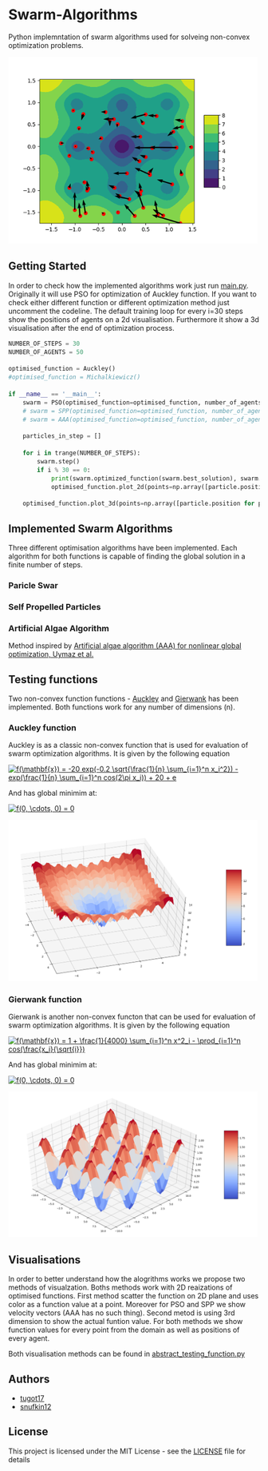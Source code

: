 # Swarm-Algorithms
Python implemntation of swarm algorithms used for solveing non-convex optimization problems. 

<img src="images/pso_visualisation.png" alt="drawing" width="500px"/>

## Getting Started

In order to check how the implemented algorithms work just run [main.py](main.py). Originally it will use PSO for optimization of Auckley function. 
If you want to check either different function or different optimization method just uncomment the codeline. 
The default training loop for every i=30 steps show the positions of agents on a 2d visualisation. Furthermore it show a 3d visualisation after the end of optimization process. 

```python
NUMBER_OF_STEPS = 30
NUMBER_OF_AGENTS = 50

optimised_function = Auckley()
#optimised_function = Michalkiewicz()

if __name__ == '__main__':
    swarm = PSO(optimised_function=optimised_function, number_of_agents=NUMBER_OF_AGENTS)
    # swarm = SPP(optimised_function=optimised_function, number_of_agents=NUMBER_OF_AGENTS)
    # swarm = AAA(optimised_function=optimised_function, number_of_agents=NUMBER_OF_AGENTS)

    particles_in_step = []

    for i in trange(NUMBER_OF_STEPS):
        swarm.step()
        if i % 30 == 0:
            print(swarm.optimized_function(swarm.best_solution), swarm.best_solution)
            optimised_function.plot_2d(points=np.array([particle.position for particle in swarm.particles]), dirs=np.array([particle.velocity for particle in swarm.particles]))

    optimised_function.plot_3d(points=np.array([particle.position for particle in swarm.particles]))

```

## Implemented Swarm Algorithms
Three different optimisation algorithms have been implemented. Each algorithm for both functions is capable of finding the global solution in a finite number of steps.

### Paricle Swar

### Self Propelled Particles

### Artificial Algae Algorithm

Method inspired by [Artificial algae algorithm (AAA) for nonlinear global optimization, Uymaz et al.](https://www.sciencedirect.com/science/article/abs/pii/S1568494615001465?via%3Dihub)

## Testing functions

Two non-convex function functions - [Auckley](https://www.sfu.ca/~ssurjano/ackley.html) and [Gierwank](https://www.sfu.ca/~ssurjano/griewank.html) has been implemented. Both functions work for any number of dimensions (n).

### Auckley function

Auckley is as a classic non-convex function that is used for evaluation of swarm optimization algorithms. It is given by the following equation

<a href="https://www.codecogs.com/eqnedit.php?latex=f(\mathbf{x})&space;=&space;-20&space;exp(-0.2&space;\sqrt{\frac{1}{n}&space;\sum_{i=1}^n&space;x_i^2})&space;-&space;exp(\frac{1}{n}&space;\sum_{i=1}^n&space;cos(2\pi&space;x_i))&space;&plus;&space;20&space;&plus;&space;e" target="_blank"><img src="https://latex.codecogs.com/gif.latex?f(\mathbf{x})&space;=&space;-20&space;exp(-0.2&space;\sqrt{\frac{1}{n}&space;\sum_{i=1}^n&space;x_i^2})&space;-&space;exp(\frac{1}{n}&space;\sum_{i=1}^n&space;cos(2\pi&space;x_i))&space;&plus;&space;20&space;&plus;&space;e" title="f(\mathbf{x}) = -20 exp(-0.2 \sqrt{\frac{1}{n} \sum_{i=1}^n x_i^2}) - exp(\frac{1}{n} \sum_{i=1}^n cos(2\pi x_i)) + 20 + e" /></a>

And has global minimim at:

<a href="https://www.codecogs.com/eqnedit.php?latex=f(0,&space;\cdots,&space;0)&space;=&space;0" target="_blank"><img src="https://latex.codecogs.com/gif.latex?f(0,&space;\cdots,&space;0)&space;=&space;0" title="f(0, \cdots, 0) = 0" /></a>

<img src="images/ackley.png " alt="drawing" width="500px"/>

### Gierwank function
Gierwank is another non-convex functon that can be used for evaluation of swarm optimization algorithms. It is given by the following equation

<a href="https://www.codecogs.com/eqnedit.php?latex=f(\mathbf{x})&space;=&space;1&space;&plus;&space;\frac{1}{4000}&space;\sum_{i=1}^n&space;x^2_i&space;-&space;\prod_{i=1}^n&space;cos(\frac{x_i}{\sqrt{i}})" target="_blank"><img src="https://latex.codecogs.com/gif.latex?f(\mathbf{x})&space;=&space;1&space;&plus;&space;\frac{1}{4000}&space;\sum_{i=1}^n&space;x^2_i&space;-&space;\prod_{i=1}^n&space;cos(\frac{x_i}{\sqrt{i}})" title="f(\mathbf{x}) = 1 + \frac{1}{4000} \sum_{i=1}^n x^2_i - \prod_{i=1}^n cos(\frac{x_i}{\sqrt{i}})" /></a>

And has global minimim at:

<a href="https://www.codecogs.com/eqnedit.php?latex=f(0,&space;\cdots,&space;0)&space;=&space;0" target="_blank"><img src="https://latex.codecogs.com/gif.latex?f(0,&space;\cdots,&space;0)&space;=&space;0" title="f(0, \cdots, 0) = 0" /></a>

<img src="images/gierwank.png " alt="drawing" width="500px"/>

## Visualisations
In order to better understand how the alogrithms works we propose two methods of visualzation. Boths methods work with 2D reaizations of optimised functions. 
First method scatter the function on 2D plane and uses color as a function value at a point. Moreover for PSO and SPP we show velocity vectors (AAA has no such thing). Second metod is using 3rd dimension to show the actual funtion value.
For both methods we show function values for every point from the domain as well as positions of every agent. 

Both visualisation methods can be found in [abstract_testing_function.py](abstract_testing_function.py)
## Authors

* [tugot17](https://github.com/tugot17)
* [snufkin12](https://github.com/snufkin12)


## License

This project is licensed under the MIT License - see the [LICENSE](LICENSE) file for details
